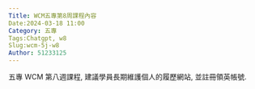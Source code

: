 ```yaml
---
Title: WCM五專第8周課程內容
Date:2024-03-18 11:00
Category: 五專
Tags:Chatgpt, w8
Slug:wcm-5j-w8
Author: 51233125
---
```

五專 WCM 第八週課程, 建議學員長期維護個人的履歷網站, 並註冊領英帳號.